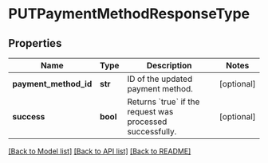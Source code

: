# PUTPaymentMethodResponseType

## Properties
Name | Type | Description | Notes
------------ | ------------- | ------------- | -------------
**payment_method_id** | **str** | ID of the updated payment method.  | [optional] 
**success** | **bool** | Returns &#x60;true&#x60; if the request was processed successfully.  | [optional] 

[[Back to Model list]](../README.md#documentation-for-models) [[Back to API list]](../README.md#documentation-for-api-endpoints) [[Back to README]](../README.md)



